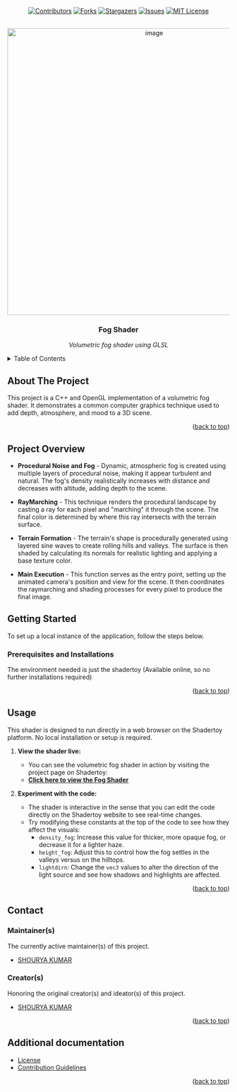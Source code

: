 <div id="top"></div>

<!-- PROJECT SHIELDS -->
<!-- https://www.markdownguide.org/basic-syntax/#reference-style-links-->
<div align="center">

[![Contributors][contributors-shield]][contributors-url]
[![Forks][forks-shield]][forks-url]
[![Stargazers][stars-shield]][stars-url]
[![Issues][issues-shield]][issues-url]
[![MIT License][license-shield]][license-url]

</div>

<!-- PROJECT LOGO -->
<br />
<!-- UPDATE -->
<div align="center">
  <a href="https://github.com/cgs-iitkgp/Fog Shader">
     <img width="650" alt="image" src="https://github.com/user-attachments/assets/adc1c34b-894a-44de-8ddd-7e5583227831">
  </a>

  <h3 align="center">Fog Shader</h3>

  <p align="center">
  <!-- UPDATE -->
    <i>Volumetric fog shader using GLSL</i>
  </p>
</div>


<!-- TABLE OF CONTENTS -->
<details>
<summary>Table of Contents</summary>

- [About The Project](#about-the-project)
- [Getting Started](#getting-started)
  - [Prerequisites](#prerequisites-and-installations)
  - [Installation](#installation)
- [Usage](#usage)
- [Contact](#contact)
  - [Maintainer(s)](#maintainers)
  - [creators(s)](#creators)
- [Additional documentation](#additional-documentation)

</details>


<!-- ABOUT THE PROJECT -->
## About The Project

<div align="center">
<a href="https://github.com/shourya-kr/fog-shader">
</a>
</div>

This project is a C++ and OpenGL implementation of a volumetric fog shader. It demonstrates a common computer graphics technique used to add depth, atmosphere, and mood to a 3D scene.

<p align="right">(<a href="#top">back to top</a>)</p>

## Project Overview

- **Procedural Noise and Fog** - Dynamic, atmospheric fog is created using multiple layers of procedural noise, making it appear turbulent and natural. The fog's density realistically increases with distance and decreases with altitude, adding depth to the scene.
 
- **RayMarching** - This technique renders the procedural landscape by casting a ray for each pixel and "marching" it through the scene. The final color is determined by where this ray intersects with the terrain surface.

- **Terrain Formation** - The terrain's shape is procedurally generated using layered sine waves to create rolling hills and valleys. The surface is then shaded by calculating its normals for realistic lighting and applying a base texture color.

- **Main Execution** - This function serves as the entry point, setting up the animated camera's position and view for the scene. It then coordinates the raymarching and shading processes for every pixel to produce the final image.

## Getting Started

To set up a local instance of the application, follow the steps below.

### Prerequisites and Installations

The environment needed is just the shadertoy (Available online, so no further installations required)

<p align="right">(<a href="#top">back to top</a>)</p>


<!-- USAGE EXAMPLES -->
## Usage
<!-- UPDATE -->
This shader is designed to run directly in a web browser on the Shadertoy platform. No local installation or setup is required.

1.  **View the shader live:**
    *   You can see the volumetric fog shader in action by visiting the project page on Shadertoy:
    *   **[Click here to view the Fog Shader](https://www.shadertoy.com/view/tfGSzz)**

2.  **Experiment with the code:**
    *   The shader is interactive in the sense that you can edit the code directly on the Shadertoy website to see real-time changes.
    *   Try modifying these constants at the top of the code to see how they affect the visuals:
        *   `density_fog`: Increase this value for thicker, more opaque fog, or decrease it for a lighter haze.
        *   `height_fog`: Adjust this to control how the fog settles in the valleys versus on the hilltops.
        *   `lightdirn`: Change the `vec3` values to alter the direction of the light source and see how shadows and highlights are affected.

<div align="center">
  <a href="https://github.com/cgs-iitkgp/fog-shader">
  </a>
</div>

<p align="right">(<a href="#top">back to top</a>)</p>

## Contact

### Maintainer(s)

The currently active maintainer(s) of this project.

<!-- UPDATE -->
- [SHOURYA KUMAR](https://github.com/shourya-kr)

### Creator(s)

Honoring the original creator(s) and ideator(s) of this project.

<!-- UPDATE -->
- [SHOURYA KUMAR](https://github.com/shourya-kr)

<p align="right">(<a href="#top">back to top</a>)</p>

## Additional documentation

  - [License](/LICENSE.md)
  - [Contribution Guidelines](/CONTRIBUTING.md)

<p align="right">(<a href="#top">back to top</a>)</p>

<!-- MARKDOWN LINKS & IMAGES -->

[contributors-shield]: https://img.shields.io/github/contributors/CGS-IITKGP/fog-shader.svg?style=for-the-badge
[contributors-url]: https://github.com/CGS-IITKGP/fog-shader/graphs/contributors
[forks-shield]: https://img.shields.io/github/forks/CGS-IITKGP/fog-shader.svg?style=for-the-badge
[forks-url]: https://github.com/CGS-IITKGP/fog-shader/network/members
[stars-shield]: https://img.shields.io/github/stars/CGS-IITKGP/fog-shader.svg?style=for-the-badge
[stars-url]: https://github.com/CGS-IITKGP/fog-shader/stargazers
[issues-shield]: https://img.shields.io/github/issues/CGS-IITKGP/fog-shader.svg?style=for-the-badge
[issues-url]: https://github.com/CGS-IITKGP/fog-shader/issues
[license-shield]: https://img.shields.io/github/license/CGS-IITKGP/fog-shader.svg?style=for-the-badge
[license-url]: https://github.com/CGS-IITKGP/fog-shader/blob/master/LICENSE.md
